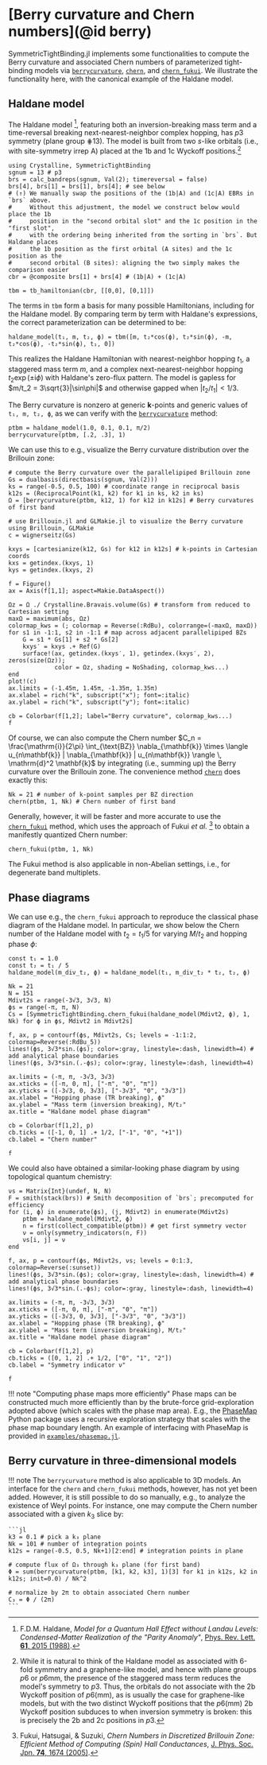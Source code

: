 # [Berry curvature and Chern numbers](@id berry)

SymmetricTightBinding.jl implements some functionalities to compute the Berry curvature and associated Chern numbers of parameterized tight-binding models via [`berrycurvature`](@ref), [`chern`](@ref), and [`chern_fukui`](@ref). We illustrate the functionality here, with the canonical example of the Haldane model.

## Haldane model

The Haldane model [^1], featuring both an inversion-breaking mass term and a time-reversal breaking next-nearest-neighbor complex hopping, has *p*3 symmetry (plane group ⋕13). The model is built from two *s*-like orbitals (i.e., with site-symmetry irrep A) placed at the 1b and 1c Wyckoff positions.[^2]

[^1]: F.D.M. Haldane, *Model for a Quantum Hall Effect without Landau Levels: Condensed-Matter Realization of the "Parity Anomaly"*, [Phys. Rev. Lett. **61**, 2015 (1988)](https://doi.org/10.1103/PhysRevLett.61.2015).

[^2]: While it is natural to think of the Haldane model as associated with 6-fold symmetry and a graphene-like model, and hence with plane groups *p*6 or *p*6mm, the presence of the staggered mass term reduces the model's symmetry to *p*3. Thus, the orbitals do not associate with the 2b Wyckoff position of *p*6(mm), as is usually the case for graphene-like models, but with the two distinct Wyckoff positions that the *p*6(mm) 2b Wyckoff position subduces to when inversion symmetry is broken: this is precisely the 2b and 2c positions in *p*3.

```@example berry
using Crystalline, SymmetricTightBinding
sgnum = 13 # p3
brs = calc_bandreps(sgnum, Val(2); timereversal = false)
brs[4], brs[1] = brs[1], brs[4]; # see below
# (↑) We manually swap the positions of the (1b|A) and (1c|A) EBRs in `brs` above.
#     Without this adjustment, the model we construct below would place the 1b
#     position in the "second orbital slot" and the 1c position in the "first slot",
#     with the ordering being inherited from the sorting in `brs`. But Haldane places
#     the 1b position as the first orbital (A sites) and the 1c position as the
#     second orbital (B sites): aligning the two simply makes the comparison easier
cbr = @composite brs[1] + brs[4] # (1b|A) + (1c|A)

tbm = tb_hamiltonian(cbr, [[0,0], [0,1]])
```

The terms in `tbm` form a basis for many possible Hamiltonians, including for the Haldane model. By comparing term by term with Haldane's expressions, the correct parameterization can be determined to be:

```@example berry
haldane_model(t₁, m, t₂, ϕ) = tbm([m, t₂*cos(ϕ), t₂*sin(ϕ), -m, t₂*cos(ϕ), -t₂*sin(ϕ), t₁, 0])
```

This realizes the Haldane Hamiltonian with nearest-neighbor hopping $t_1$, a staggered mass term $m$, and a complex next-nearest-neighbor hopping $t_2 \exp(\pm\mathrm{i}\phi)$ with Haldane's zero-flux pattern. The model is gapless for $m/t_2 = 3\sqrt{3}|\sin\phi|$ and otherwise gapped when $|t_2 / t_1| < 1/3$.

The Berry curvature is nonzero at generic **k**-points and generic values of `t₁, m, t₂, ϕ`, as we can verify with the [`berrycurvature`](@ref) method:

```@example berry
ptbm = haldane_model(1.0, 0.1, 0.1, π/2)
berrycurvature(ptbm, [.2, .3], 1)
```

We can use this to e.g., visualize the Berry curvature distribution over the Brillouin zone:

```@example berry
# compute the Berry curvature over the parallelipiped Brillouin zone
Gs = dualbasis(directbasis(sgnum, Val(2)))
ks = range(-0.5, 0.5, 100) # coordinate range in reciprocal basis
k12s = (ReciprocalPoint(k1, k2) for k1 in ks, k2 in ks)
Ω = [berrycurvature(ptbm, k12, 1) for k12 in k12s] # Berry curvatures of first band

# use Brillouin.jl and GLMakie.jl to visualize the Berry curvature
using Brillouin, GLMakie
c = wignerseitz(Gs)

kxys = [cartesianize(k12, Gs) for k12 in k12s] # k-points in Cartesian coords
kxs = getindex.(kxys, 1)
kys = getindex.(kxys, 2)

f = Figure()
ax = Axis(f[1,1]; aspect=Makie.DataAspect())

Ωz = Ω ./ Crystalline.Bravais.volume(Gs) # transform from reduced to Cartesian setting
maxΩ = maximum(abs, Ωz)
colormap_kws = (; colormap = Reverse(:RdBu), colorrange=(-maxΩ, maxΩ))
for s1 in -1:1, s2 in -1:1 # map across adjacent parallelipiped BZs
    G = s1 * Gs[1] + s2 * Gs[2]
    kxys′ = kxys .+ Ref(G)
    surface!(ax, getindex.(kxys′, 1), getindex.(kxys′, 2), zeros(size(Ωz));
             color = Ωz, shading = NoShading, colormap_kws...)
end
plot!(c)
ax.limits = (-1.45π, 1.45π, -1.35π, 1.35π)
ax.xlabel = rich("k", subscript("x"); font=:italic)
ax.ylabel = rich("k", subscript("y"); font=:italic)

cb = Colorbar(f[1,2]; label="Berry curvature", colormap_kws...)
f
```

Of course, we can also compute the Chern number $C_n = \frac{\mathrm{i}}{2\pi} \int_{\text{BZ}} \nabla_{\mathbf{k}} \times \langle u_{n\mathbf{k}} | \nabla_{\mathbf{k}} | u_{n\mathbf{k}} \rangle \, \mathrm{d}^2 \mathbf{k}$ by integrating (i.e., summing up) the Berry curvature over the Brillouin zone. The convenience method [`chern`](@ref) does exactly this:

```@example berry
Nk = 21 # number of k-point samples per BZ direction
chern(ptbm, 1, Nk) # Chern number of first band
```

Generally, however, it will be faster and more accurate to use the [`chern_fukui`](@ref) method, which uses the approach of Fukui *et al.* [^3] to obtain a manifestly quantized Chern number:

```@example berry
chern_fukui(ptbm, 1, Nk)
```

The Fukui method is also applicable in non-Abelian settings, i.e., for degenerate band multiplets.

[^3]: Fukui, Hatsugai, & Suzuki, *Chern Numbers in Discretized Brillouin Zone: Efficient Method of Computing (Spin) Hall Conductances*, [J. Phys. Soc. Jpn. **74**, 1674 (2005)](https://doi.org/10.1143/JPSJ.74.1674).

## Phase diagrams
We can use e.g., the `chern_fukui` approach to reproduce the classical phase diagram of the Haldane model. In particular, we show below the Chern number of the Haldane model with $t_2 = t_1 / 5$ for varying $M / t_2$ and hopping phase $\phi$:

```@example berry
const t₁ = 1.0
const t₂ = t₁ / 5
haldane_model(m_div_t₂, ϕ) = haldane_model(t₁, m_div_t₂ * t₂, t₂, ϕ)

Nk = 21
N = 151
Mdivt2s = range(-3√3, 3√3, N)
ϕs = range(-π, π, N)
Cs = [SymmetricTightBinding.chern_fukui(haldane_model(Mdivt2, ϕ), 1, Nk) for ϕ in ϕs, Mdivt2 in Mdivt2s]

f, ax, p = contourf(ϕs, Mdivt2s, Cs; levels = -1:1:2, colormap=Reverse(:RdBu_5))
lines!(ϕs, 3√3*sin.(ϕs); color=:gray, linestyle=:dash, linewidth=4) # add analytical phase boundaries
lines!(ϕs, 3√3*sin.(.-ϕs); color=:gray, linestyle=:dash, linewidth=4)

ax.limits = (-π, π, -3√3, 3√3)
ax.xticks = ([-π, 0, π], ["-π", "0", "π"])
ax.yticks = ([-3√3, 0, 3√3], ["-3√3", "0", "3√3"])
ax.xlabel = "Hopping phase (TR breaking), ϕ"
ax.ylabel = "Mass term (inversion breaking), M/t₂"
ax.title = "Haldane model phase diagram"

cb = Colorbar(f[1,2], p)
cb.ticks = ([-1, 0, 1] .+ 1/2, ["-1", "0", "+1"])
cb.label = "Chern number"

f
```

We could also have obtained a similar-looking phase diagram by using topological quantum chemistry:

```@example berry
νs = Matrix{Int}(undef, N, N)
F = smith(stack(brs)) # Smith decomposition of `brs`; precomputed for efficiency
for (i, ϕ) in enumerate(ϕs), (j, Mdivt2) in enumerate(Mdivt2s)
    ptbm = haldane_model(Mdivt2, ϕ)
    n = first(collect_compatible(ptbm)) # get first symmetry vector
    ν = only(symmetry_indicators(n, F))
    νs[i, j] = ν
end

f, ax, p = contourf(ϕs, Mdivt2s, νs; levels = 0:1:3, colormap=Reverse(:sunset))
lines!(ϕs, 3√3*sin.(ϕs); color=:gray, linestyle=:dash, linewidth=4) # add analytical phase boundaries
lines!(ϕs, 3√3*sin.(.-ϕs); color=:gray, linestyle=:dash, linewidth=4)

ax.limits = (-π, π, -3√3, 3√3)
ax.xticks = ([-π, 0, π], ["-π", "0", "π"])
ax.yticks = ([-3√3, 0, 3√3], ["-3√3", "0", "3√3"])
ax.xlabel = "Hopping phase (TR breaking), ϕ"
ax.ylabel = "Mass term (inversion breaking), M/t₂"
ax.title = "Haldane model phase diagram"

cb = Colorbar(f[1,2], p)
cb.ticks = ([0, 1, 2] .+ 1/2, ["0", "1", "2"])
cb.label = "Symmetry indicator ν"

f
```

!!! note "Computing phase maps more efficiently"
    Phase maps can be constructed much more efficiently than by the brute-force grid-exploration adopted above (which scales with the phase map area). E.g., the [PhaseMap](https://github.com/greschd/PhaseMap) Python package uses a recursive exploration strategy that scales with the phase map boundary length. An example of interfacing with PhaseMap is provided in [`examples/phasemap.jl`](https://github.com/CrystallineOrg/SymmetricTightBinding.jl/blob/main/examples/phasemap.jl).

## Berry curvature in three-dimensional models

!!! note
    The `berrycurvature` method is also applicable to 3D models. An interface for the `chern` and `chern_fukui` methods, however, has not yet been added. However, it is still possible to do so manually, e.g., to analyze the existence of Weyl points. For instance, one may compute the Chern number associated with a given $k_3$ slice by:

    ```jl
    k3 = 0.1 # pick a k₃ plane
    Nk = 101 # number of integration points
    k12s = range(-0.5, 0.5, Nk+1)[2:end] # integration points in plane
    
    # compute flux of Ω₃ through k₃ plane (for first band)
    Φ = sum(berrycurvature(ptbm, [k1, k2, k3], 1)[3] for k1 in k12s, k2 in k12s; init=0.0) / Nk^2

    # normalize by 2π to obtain associated Chern number
    C₃ = Φ / (2π)
    ```